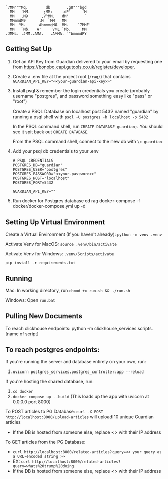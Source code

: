 ```
`7MM"""Mq.        db       .g8"""bgd  
  MM   `MM.      ;MM:    .dP'     `M  
  MM   ,M9      ,V^MM.   dM'       `  
  MMmmdM9      ,M  `MM   MM           
  MM  YM.      AbmmmqMA  MM.    `7MMF'
  MM   `Mb.   A'     VML `Mb.     MM  
.JMML. .JMM..AMA.   .AMMA. `"bmmmdPY  
```

Getting Set Up
---
1. Get an API Key from Guardian delivered to your email by requesting one from https://bonobo.capi.gutools.co.uk/register/developer.

2. Create a .env file at the project root (`/rag/`) that contains `GUARDIAN_API_KEY="<<your-guardian-api-key>>"`

3. Install psql & remember the login credentials you create (probably username "postgres", and password something easy like "pass" or "root") 

    Create a PSQL Database on localhost post 5432 named "guardian" by running a psql shell with `psql -U postgres -h localhost -p 5432` 

    In the PSQL command shell, run `CREATE DATABASE guardian;`. You should see it spit back out `CREATE DATABASE`. 

    From the PSQL command shell, connect to the new db with `\c guardian`

4. Add your psql db credentials to your .env
      ```
      # PSQL CREDENTIALS
      POSTGRES_DB="guardian"
      POSTGRES_USER="postgres"
      POSTGRES_PASSWORD="<<your-password>>"
      POSTGRES_HOST="localhost"
      POSTGRES_PORT=5432
      
      GUARDIAN_API_KEY=""
      ```
5. Run docker for Postgres database
    cd rag 
    docker-compose -f docker/docker-compose.yml up -d


Setting Up Virtual Environment
--
Create a Virtual Environment (If you haven't already): `python -m venv .venv`

Activate Venv for MacOS: `source .venv/bin/activate`

Activate Venv for Windows: `.venv/Scripts/activate`

`pip install -r requirements.txt`

Running
--
Mac: In working directory, run `chmod +x run.sh && ./run.sh`

Windows: Open `run.bat`

Pulling New Documents
--

To reach clickhouse endpoints:
python -m clickhouse_services.scripts.[name of script]


To reach postgres endpoints:
--

If you're running the server and database entirely on your own, run:
1. `uvicorn postgres_services.postgres_controller:app --reload`

If you're hosting the shared database, run:
1. `cd docker`
2. `docker compose up --build` (This loads up the app with uvicorn at 0.0.0.0 port 8000)

To POST articles to PG Database:
`curl -X POST http://localhost:8000/upload-articles` will upload 10 unique Guardian articles 
- If the DB is hosted from someone else, replace <<localhost>> with their IP address

To GET articles from the PG Database:
- `curl http://localhost:8000/related-articles?query=<< your query as a URL-encoded string >>`
- EX: `curl http://localhost:8000/related-articles?query=whats%20trump%20doing`
- If the DB is hosted from someone else, replace <<localhost>> with their IP address
